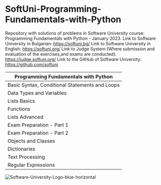 # SoftUni-Programming-Fundamentals-with-Python
Repository with solutions of problems in Software University course: Programming Fundamentals with Python - January 2023.
Link to Software University in Bulgarian: https://softuni.bg/
Link to Software University in English: https://softuni.org/
Link to Judge System (Where submission and evaluation of the exercises,and exams are conducted): https://judge.softuni.org/
Link to the GitHub of Software University: https://github.com/softuni

| Programming Fundamentals with Python |
|------------------------------------------------|
| Basic Syntax, Conditional Statements and Loops |
| Data Types and Variables                       |
| Lists Basics                                   |
| Functions                                      |
| Lists Advanced                                 |
| Exam Preparation - Part 1                      |
| Exam Preparation - Part 2                      |
| Objects and Classes                            |
| Dictionaries                                   |
| Text Processing                                |
| Regular Expressions                            |

![Software-University-Logo-blue-horizontal](https://user-images.githubusercontent.com/99009455/214867496-dbdd1421-e631-406e-a9ee-ef00f05431ac.png)
